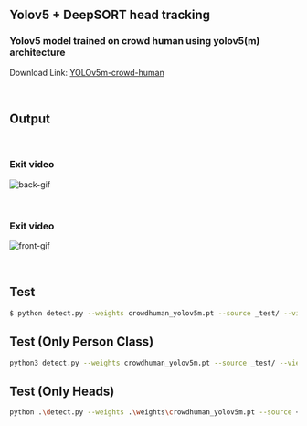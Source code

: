## Yolov5 + DeepSORT head tracking

### Yolov5 model trained on crowd human using yolov5(m) architecture
Download Link:  [YOLOv5m-crowd-human](https://drive.google.com/file/d/1gglIwqxaH2iTvy6lZlXuAcMpd_U0GCUb/view?usp=sharing) 


<br/>

## Output
<br/>

### Exit video

![back-gif](./data/gifs/2015_05_09_07_56_07_back.gif)

<br />

### Exit video

![front-gif](./data/gifs/2016_04_07_14_29_25_front.gif)


<br />

## Test

```bash
$ python detect.py --weights crowdhuman_yolov5m.pt --source _test/ --view-img

```
  
  
## Test (Only Person Class)

```bash
python3 detect.py --weights crowdhuman_yolov5m.pt --source _test/ --view-img  --person
```

  
## Test (Only Heads)

```bash
python .\detect.py --weights .\weights\crowdhuman_yolov5m.pt --source <path-to-input-video> --view-img --heads --conf-thres 0.5
```
